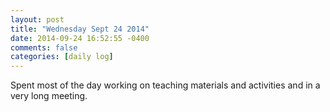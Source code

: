 ```yaml
---
layout: post
title: "Wednesday Sept 24 2014"
date: 2014-09-24 16:52:55 -0400
comments: false
categories: [daily log]
---
```


Spent most of the day working on teaching materials and activities and in a very
long meeting.
